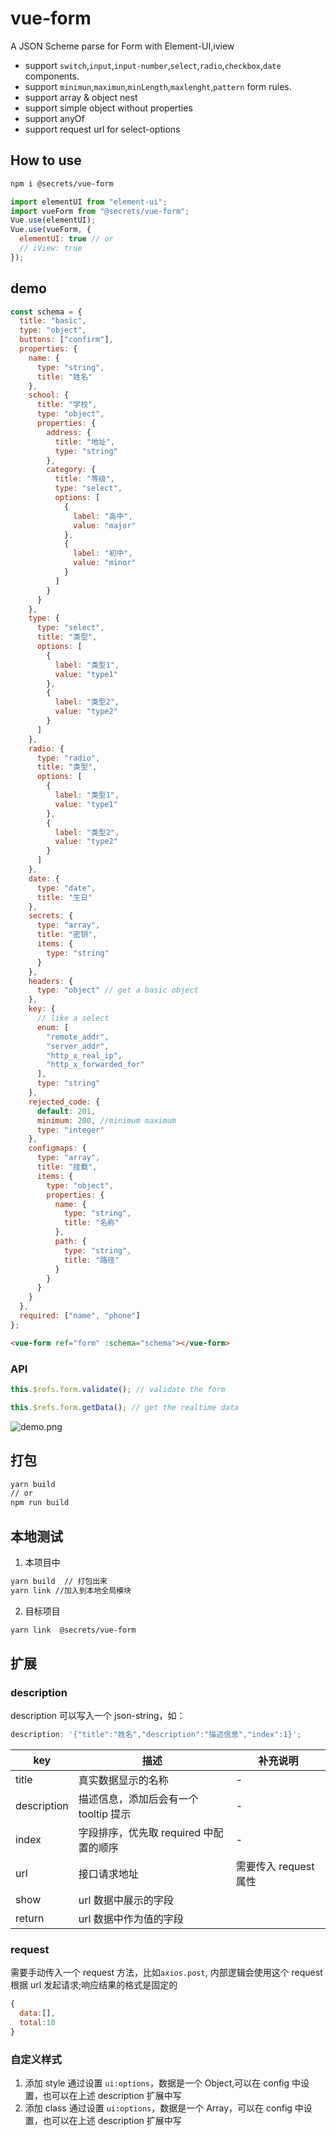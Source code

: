 # vue-form

A JSON Scheme parse for Form with Element-UI,iview

- support `switch`,`input`,`input-number`,`select`,`radio`,`checkbox`,`date` components.
- support `minimun`,`maximun`,`minLength`,`maxlenght`,`pattern` form rules.
- support array & object nest
- support simple object without properties
- support anyOf
- support request url for select-options

## How to use

```bash
npm i @secrets/vue-form
```

```js
import elementUI from "element-ui";
import vueForm from "@secrets/vue-form";
Vue.use(elementUI);
Vue.use(vueForm, {
  elementUI: true // or
  // iView: true
});
```

## demo

```js
const schema = {
  title: "basic",
  type: "object",
  buttons: ["confirm"],
  properties: {
    name: {
      type: "string",
      title: "姓名"
    },
    school: {
      title: "学校",
      type: "object",
      properties: {
        address: {
          title: "地址",
          type: "string"
        },
        category: {
          title: "等级",
          type: "select",
          options: [
            {
              label: "高中",
              value: "major"
            },
            {
              label: "初中",
              value: "minor"
            }
          ]
        }
      }
    },
    type: {
      type: "select",
      title: "类型",
      options: [
        {
          label: "类型1",
          value: "type1"
        },
        {
          label: "类型2",
          value: "type2"
        }
      ]
    },
    radio: {
      type: "radio",
      title: "类型",
      options: [
        {
          label: "类型1",
          value: "type1"
        },
        {
          label: "类型2",
          value: "type2"
        }
      ]
    },
    date: {
      type: "date",
      title: "生日"
    },
    secrets: {
      type: "array",
      title: "密钥",
      items: {
        type: "string"
      }
    },
    headers: {
      type: "object" // get a basic object
    },
    key: {
      // like a select
      enum: [
        "remote_addr",
        "server_addr",
        "http_x_real_ip",
        "http_x_forwarded_for"
      ],
      type: "string"
    },
    rejected_code: {
      default: 201,
      minimum: 200, //minimum maximum
      type: "integer"
    },
    configmaps: {
      type: "array",
      title: "挂载",
      items: {
        type: "object",
        properties: {
          name: {
            type: "string",
            title: "名称"
          },
          path: {
            type: "string",
            title: "路径"
          }
        }
      }
    }
  },
  required: ["name", "phone"]
};
```

```html
<vue-form ref="form" :schema="schema"></vue-form>
```

### API

```js
this.$refs.form.validate(); // validate the form
```

```js
this.$refs.form.getData(); // get the realtime data
```

![demo.png](demo.png)

## 打包

```bash
yarn build
// or
npm run build
```

## 本地测试

1. 本项目中

```bash
yarn build  // 打包出来
yarn link //加入到本地全局模块
```

2. 目标项目

```bash
yarn link  @secrets/vue-form
```

## 扩展

### description

description 可以写入一个 json-string，如：

```js
description: '{"title":"姓名","description":"描述信息","index":1}';
```

| key         | 描述                                   | 补充说明              |
| ----------- | -------------------------------------- | --------------------- |
| title       | 真实数据显示的名称                     | -                     |
| description | 描述信息，添加后会有一个 tooltip 提示  | -                     |
| index       | 字段排序，优先取 required 中配置的顺序 | -                     |
| url         | 接口请求地址                           | 需要传入 request 属性 |
| show        | url 数据中展示的字段                   |                       |
| return      | url 数据中作为值的字段                 |                       |

### request

需要手动传入一个 request 方法，比如`axios.post`, 内部逻辑会使用这个 request 根据 url 发起请求;响应结果的格式是固定的

```js
{
  data:[],
  total:10
}
```

### 自定义样式

1. 添加 style 通过设置 `ui:options`，数据是一个 Object,可以在 config 中设置，也可以在上述 description 扩展中写
2. 添加 class 通过设置 `ui:options`，数据是一个 Array，可以在 config 中设置，也可以在上述 description 扩展中写
